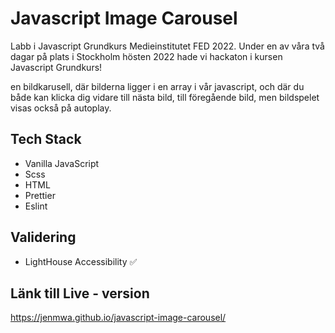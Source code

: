 # Javascript Image Carousel

Labb i Javascript Grundkurs Medieinstitutet FED 2022.
Under en av våra två dagar på plats i Stockholm hösten 2022 hade vi hackaton i kursen Javascript Grundkurs!

en bildkarusell, där bilderna ligger i en array i vår javascript, och där du både kan klicka dig vidare till nästa bild, till föregående bild, men bildspelet visas också på autoplay.


## Tech Stack

* Vanilla JavaScript
* Scss
* HTML
* Prettier
* Eslint

## Validering

* LightHouse Accessibility ✅

## Länk till Live - version
https://jenmwa.github.io/javascript-image-carousel/
